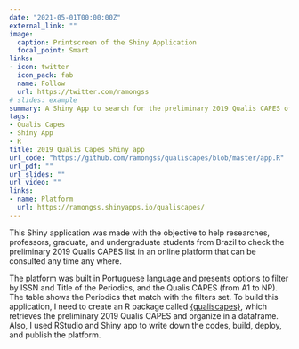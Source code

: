 ```yaml
---
date: "2021-05-01T00:00:00Z"
external_link: ""
image:
  caption: Printscreen of the Shiny Application
  focal_point: Smart
links:
- icon: twitter
  icon_pack: fab
  name: Follow
  url: https://twitter.com/ramongss
# slides: example
summary: A Shiny App to search for the preliminary 2019 Qualis CAPES of the Periodics.
tags:
- Qualis Capes
- Shiny App
- R
title: 2019 Qualis Capes Shiny app
url_code: "https://github.com/ramongss/qualiscapes/blob/master/app.R"
url_pdf: ""
url_slides: ""
url_video: ""
links:
- name: Platform
  url: https://ramongss.shinyapps.io/qualiscapes/
---
```


This Shiny application was made with the objective to help researches, professors, graduate, and undergraduate students from Brazil to check the preliminary 2019 Qualis CAPES list in an online platform that can be consulted any time any where.

The platform was built in Portuguese language and presents options to filter by ISSN and Title of the Periodics, and the Qualis CAPES (from A1 to NP). The table shows the Periodics that match with the filters set. To build this application, I need to create an R package called [{qualiscapes}](https://github.com/ramongss/qualiscapes), which retrieves the preliminary 2019 Qualis CAPES and organize in a dataframe. Also, I used RStudio and Shiny app to write down the codes, build, deploy, and publish the platform.


